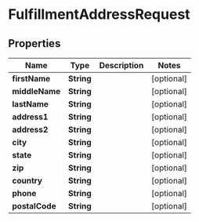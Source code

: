 
# FulfillmentAddressRequest

## Properties
Name | Type | Description | Notes
------------ | ------------- | ------------- | -------------
**firstName** | **String** |  |  [optional]
**middleName** | **String** |  |  [optional]
**lastName** | **String** |  |  [optional]
**address1** | **String** |  |  [optional]
**address2** | **String** |  |  [optional]
**city** | **String** |  |  [optional]
**state** | **String** |  |  [optional]
**zip** | **String** |  |  [optional]
**country** | **String** |  |  [optional]
**phone** | **String** |  |  [optional]
**postalCode** | **String** |  |  [optional]



